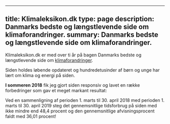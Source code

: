 


---

title: Klimaleksikon.dk
type: page
description: Danmarks bedste og længstlevende side om klimaforandringer.
summary: Danmarks bedste og længstlevende side om klimaforandringer.
---

Klimaleksikon.dk er med over ti år på bagen Danmarks bedste og længstlevende side om [klimaforandringer](https://klimaleksikon.dk/klimaforandringer).

Siden holdes løbende opdateret og hundredetusinder af børn og unge har lært om klima og energi på siden.

**I sommeren 2018** fik jeg gjort siden responsiv og lavet en række forbedringer som gav et meget markant resultat:

Ved en sammenligning af perioden 1. marts til 30. april 2018 med perioden 1. marts til 30. april 2019 steg det gennemsnitlige tidsforbrug på siden med ikke mindre end 48,4 procent og den gennemsnitlige afvisningsprocent faldt med 36,01 procent!
